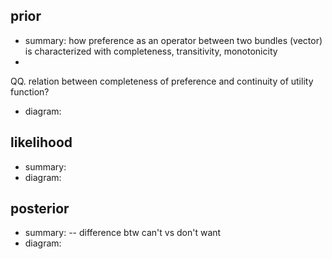 ## prior
- summary: how preference as an operator between two bundles (vector) is characterized with completeness, transitivity, monotonicity
- 
QQ. relation between completeness of preference and continuity of utility function?

- diagram:

## likelihood
- summary:
- diagram:

## posterior
- summary:
-- difference btw can't vs don't want
- diagram:
